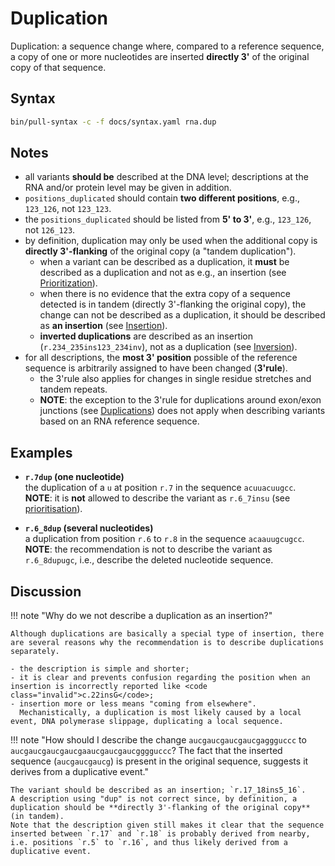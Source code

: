 # Duplication

<!-- ## Definition -->

Duplication: a sequence change where, compared to a reference sequence, a copy of one or more nucleotides are inserted **directly 3'** of the original copy of that sequence.

## Syntax

```sh exec="true"
bin/pull-syntax -c -f docs/syntax.yaml rna.dup
```

## Notes

- all variants **should be** described at the DNA level; descriptions at the RNA and/or protein level may be given in addition.
- `positions_duplicated` should contain **two different positions**, e.g., `123_126`, not `123_123`.
- the `positions_duplicated` should be listed from **5' to 3'**, e.g., `123_126`, not `126_123`.
- by definition, duplication may only be used when the additional copy is **directly 3'-flanking** of the original copy (a "tandem duplication").
    - when a variant can be described as a duplication, it **must** be described as a duplication and not as e.g., an insertion (see [Prioritization](../general.md)).
    - when there is no evidence that the extra copy of a sequence detected is in tandem (directly 3'-flanking the original copy), the change can not be described as a duplication, it should be described as **an insertion** (see [Insertion](insertion.md)).
    - **inverted duplications** are described as an insertion (`r.234_235ins123_234inv`), not as a duplication (see [Inversion](inversion.md)).
- for all descriptions, the **most 3' position** possible of the reference sequence is arbitrarily assigned to have been changed (**3'rule**).
    - the 3'rule also applies for changes in single residue stretches and tandem repeats.
    - **NOTE**: the exception to the 3'rule for duplications around exon/exon junctions (see [Duplications](../DNA/duplication.md)) does not apply when describing variants based on an RNA reference sequence.

## Examples

- **`r.7dup` (one nucleotide)**<br>
  the duplication of a `u` at position `r.7` in the sequence `acuuacu`<code class="ins">u</code>`gcc`.<br>
  **NOTE**: it is **not** allowed to describe the variant as <code class="invalid">r.6_7insu</code> (see [prioritisation](../general.md)).

- **`r.6_8dup` (several nucleotides)**<br>
  a duplication from position `r.6` to `r.8` in the sequence `acaauugc`<code class="ins">ugc</code>`c`.<br>
  **NOTE**: the recommendation is not to describe the variant as <code class="invalid">r.6_8dupugc</code>, i.e., describe the deleted nucleotide sequence.

## Discussion

!!! note "Why do we not describe a duplication as an insertion?"

    Although duplications are basically a special type of insertion, there are several reasons why the recommendation is to describe duplications separately.

    - the description is simple and shorter;
    - it is clear and prevents confusion regarding the position when an insertion is incorrectly reported like <code class="invalid">c.22insG</code>;
    - insertion more or less means "coming from elsewhere".
      Mechanistically, a duplication is most likely caused by a local event, DNA polymerase slippage, duplicating a local sequence.

!!! note "How should I describe the change `aucg`<code class="spot1">aucgaucgaucg</code><code class="spot2">a</code>`ggguccc` to `aucg`<code class="spot1">aucgaucgaucg</code><code class="spot2">a</code><code class="ins">aucgaucgaucg</code>`ggguccc`? The fact that the inserted sequence (<code class="ins">aucgaucgaucg</code>) is present in the original sequence, suggests it derives from a duplicative event."

    The variant should be described as an insertion; `r.17_18ins5_16`.
    A description using "dup" is not correct since, by definition, a duplication should be **directly 3'-flanking of the original copy** (in tandem).
    Note that the description given still makes it clear that the sequence inserted between `r.17` and `r.18` is probably derived from nearby, i.e. positions `r.5` to `r.16`, and thus likely derived from a duplicative event.
